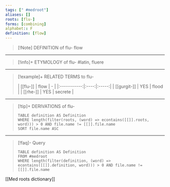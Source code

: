 ```yaml
---
tags: [" #medroot"]
aliases: []
roots: [flu-]
forms: [combining]
alphabet:: F
definition: [flow]
---
```

>[!Note] DEFINITION of flu-
>flow
_____
>[!info]+ ETYMOLOGY of flu-
>#latin, fluere
_____
>[!example]+ RELATED TERMS to flu-
>
>|  [[flu-]]   | flow |   -   |
|:-----------:|:----:|:-----:|
| [[gurgit-]] | YES  | flood |
|  [[rhe-]]   | YES  | secrete      |
_____
>[!tip]+ DERIVATIONS of flu-
>```dataview
>TABLE definition AS Definition 
>WHERE length(filter(roots, (word) => econtains([[]].roots, word))) > 0 AND file.name != [[]].file.name
>SORT file.name ASC
>```
____
>[!faq]- Query
>
>```dataview
>TABLE definition AS Definition
>FROM #medroot
>WHERE length(filter(definition, (word) => econtains([[]].definition, word))) > 0 AND file.name != [[]].file.name
>```

[[Med roots dictionary]]